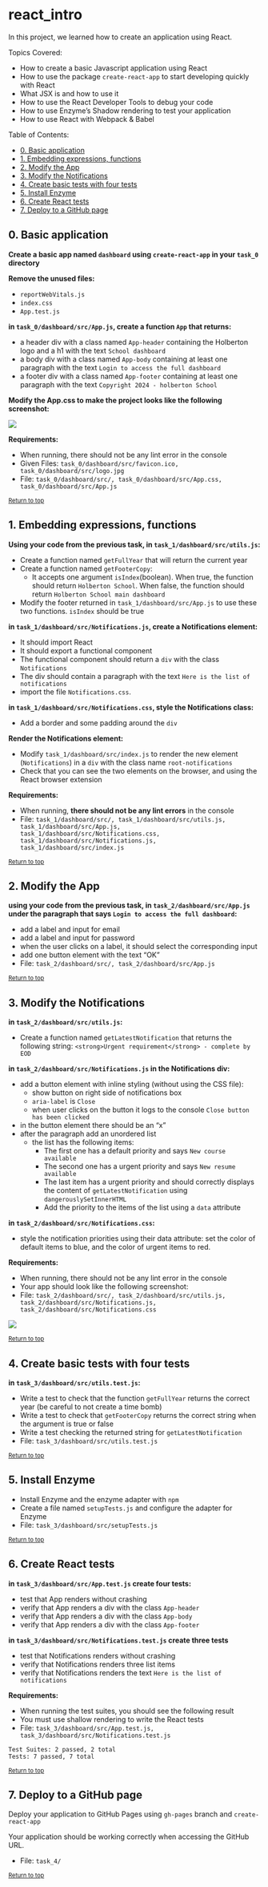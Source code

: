# react_intro
In this project, we learned how to create an application using React.

Topics Covered:
- How to create a basic Javascript application using React
- How to use the package `create-react-app` to start developing quickly with React
- What JSX is and how to use it
- How to use the React Developer Tools to debug your code
- How to use Enzyme’s Shadow rendering to test your application
- How to use React with Webpack & Babel

Table of Contents:
- [0. Basic application](#0-basic-application)
- [1. Embedding expressions, functions](#1-embedding-expressions-functions)
- [2. Modify the App](#2-modify-the-app)
- [3. Modify the Notifications](#3-modify-the-notifications)
- [4. Create basic tests with four tests](#4-create-basic-tests-with-four-tests)
- [5. Install Enzyme](#5-install-enzyme)
- [6. Create React tests](#6-create-react-tests)
- [7. Deploy to a GitHub page](#7-deploy-to-a-github-page)

## 0. Basic application

**Create a basic app named `dashboard` using `create-react-app` in your `task_0` directory**

**Remove the unused files:**

- `reportWebVitals.js`
- `index.css`
- `App.test.js`

**in `task_0/dashboard/src/App.js`, create a function `App` that returns:**

- a header div with a class named `App-header` containing the Holberton logo and a h1 with the text `School dashboard`
- a body div with a class named `App-body` containing at least one paragraph with the text `Login to access the full dashboard`
- a footer div with a class named `App-footer` containing at least one paragraph with the text `Copyright 2024 - holberton School`

**Modify the App.css to make the project looks like the following screenshot:**

![](previews/0.png)

**Requirements:**

- When running, there should not be any lint error in the console
- Given Files: `task_0/dashboard/src/favicon.ico, task_0/dashboard/src/logo.jpg`
- File: `task_0/dashboard/src/, task_0/dashboard/src/App.css, task_0/dashboard/src/App.js`

<sub>[Return to top](#react_intro)</sub>

## 1. Embedding expressions, functions
**Using your code from the previous task, in `task_1/dashboard/src/utils.js`:**
- Create a function named `getFullYear` that will return the current year
- Create a function named `getFooterCopy`:
    - It accepts one argument `isIndex`(boolean). When true, the function should return `Holberton School`. When false, the function should return `Holberton School main dashboard`
- Modify the footer returned in `task_1/dashboard/src/App.js` to use these two functions. `isIndex` should be true

**in `task_1/dashboard/src/Notifications.js`, create a Notifications element:**
- It should import React
- It should export a functional component
- The functional component should return a `div` with the class `Notifications`
- The div should contain a paragraph with the text `Here is the list of notifications`
- import the file `Notifications.css`.

**in `task_1/dashboard/src/Notifications.css`, style the Notifications class:**
- Add a border and some padding around the `div`

**Render the Notifications element:**
- Modify `task_1/dashboard/src/index.js` to render the new element (`Notifications`) in a `div` with the class name `root-notifications`
- Check that you can see the two elements on the browser, and using the React browser extension

**Requirements:**
- When running, **there should not be any lint errors** in the console
- File: `task_1/dashboard/src/, task_1/dashboard/src/utils.js, task_1/dashboard/src/App.js, task_1/dashboard/src/Notifications.css, task_1/dashboard/src/Notifications.js, task_1/dashboard/src/index.js`

<sub>[Return to top](#react_intro)</sub>

## 2. Modify the App
**using your code from the previous task, in `task_2/dashboard/src/App.js` under the paragraph that says `Login to access the full dashboard`:**
- add a label and input for email
- add a label and input for password
- when the user clicks on a label, it should select the corresponding input
- add one button element with the text “OK”
- File: `task_2/dashboard/src/, task_2/dashboard/src/App.js`

<sub>[Return to top](#react_intro)</sub>

## 3. Modify the Notifications
**in `task_2/dashboard/src/utils.js`:**
- Create a function named `getLatestNotification` that returns the following string: `<strong>Urgent requirement</strong> - complete by EOD`

**in `task_2/dashboard/src/Notifications.js` in the Notifications div:**
- add a button element with inline styling (without using the CSS file):
    - show button on right side of notifications box
    - `aria-label` is `Close`
    - when user clicks on the button it logs to the console `Close button has been clicked`
- in the button element there should be an “x”
- after the paragraph add an unordered list
    - the list has the following items:
        - The first one has a default priority and says `New course available`
        - The second one has a urgent priority and says `New resume available`
        - The last item has a urgent priority and should correctly displays the content of `getLatestNotification` using `dangerouslySetInnerHTML`
        - Add the priority to the items of the list using a `data` attribute

**in `task_2/dashboard/src/Notifications.css`:**
- style the notification priorities using their data attribute: set the color of default items to blue, and the color of urgent items to red.

**Requirements:**
- When running, there should not be any lint error in the console
- Your app should look like the following screenshot:
- File: `task_2/dashboard/src/, task_2/dashboard/src/utils.js, task_2/dashboard/src/Notifications.js, task_2/dashboard/src/Notifications.css`

![](previews/3.png)

<sub>[Return to top](#react_intro)</sub>

## 4. Create basic tests with four tests
**in `task_3/dashboard/src/utils.test.js`:**
- Write a test to check that the function `getFullYear` returns the correct year (be careful to not create a time bomb)
- Write a test to check that `getFooterCopy` returns the correct string when the argument is true or false
- Write a test checking the returned string for `getLatestNotification`
- File: `task_3/dashboard/src/utils.test.js`

<sub>[Return to top](#react_intro)</sub>

## 5. Install Enzyme
- Install Enzyme and the enzyme adapter with `npm`
- Create a file named `setupTests.js` and configure the adapter for Enzyme
- File: `task_3/dashboard/src/setupTests.js`

<sub>[Return to top](#react_intro)</sub>

## 6. Create React tests
**in `task_3/dashboard/src/App.test.js` create four tests:**
- test that App renders without crashing
- verify that App renders a div with the class `App-header`
- verify that App renders a div with the class `App-body`
- verify that App renders a div with the class `App-footer`

**in `task_3/dashboard/src/Notifications.test.js` create three tests**
- test that Notifications renders without crashing
- verify that Notifications renders three list items
- verify that Notifications renders the text `Here is the list of notifications`

**Requirements:**

- When running the test suites, you should see the following result
- You must use shallow rendering to write the React tests
- File: `task_3/dashboard/src/App.test.js, task_3/dashboard/src/Notifications.test.js`

```
Test Suites: 2 passed, 2 total
Tests: 7 passed, 7 total
```

<sub>[Return to top](#react_intro)</sub>

## 7. Deploy to a GitHub page
Deploy your application to GitHub Pages using `gh-pages` branch and `create-react-app`

Your application should be working correctly when accessing the GitHub URL.

- File: `task_4/`

<sub>[Return to top](#react_intro)</sub>
